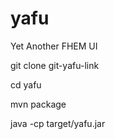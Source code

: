 # yafu

Yet Another FHEM UI

git clone git-yafu-link

cd yafu

mvn package 

java -cp target/yafu.jar
